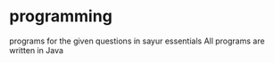 # programming
programs for the given questions in sayur essentials
All programs are written in Java
